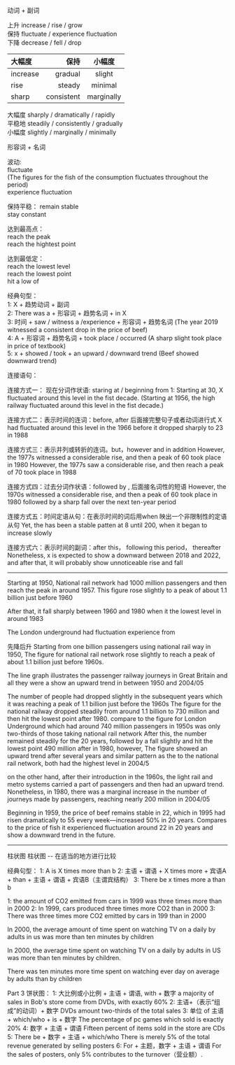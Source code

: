 动词 + 副词  

上升 increase / rise / grow  
保持 fluctuate / experience fluctuation   
下降 decrease / fell / drop 

| 大幅度     | 保持        | 小幅度 |
| :-----    | ----:      | :----: |
| increase  | gradual    | slight |
| rise      | steady     | minimal |
| sharp     | consistent | marginally |


大幅度  sharply  / dramatically / rapidly  
平稳地  steadily / consistently / gradually   
小幅度  slightly / marginally   / minimally  

形容词 + 名词


波动:  
fluctuate  
(The figures for the fish of the consumption fluctuates throughout the period)  
experience fluctuation

保持平稳：
remain stable  
stay constant

达到最高点：  
reach the peak   
reach the hightest point

达到最低定：  
reach the lowest level  
reach the lowest point  
hit a low of  

经典句型：  
1: X + 趋势动词 + 副词  
2: There was a + 形容词 + 趋势名词 + in X  
3: 时间 +  saw / witness a /experience + 形容词 + 趋势名词  (The year 2019 witnessed a consistent drop in the price of beef)  
4: A + 形容词 + 趋势名词 + took place / occurred (A sharp slight took place in price of textbook)  
5: x + showed / took + an upward / downward trend (Beef showed downward trend)  

连接语句：

连接方式一： 现在分词作状语: staring at / beginning from
1: Starting at 30, X fluctuated around this level in the fist decade.
(Starting at 1956, the high railway fluctuated around this level in the fist decade.)

连接方式二：表示时间的连词：before, after 后面接完整句子或者动词进行式
X had fluctuated around this level in the 1966 before it dropped sharply to 23 in 1988

连接方式三：表示并列或转折的连词。but，however and in addition
However, the 1977s witnessed a considerable rise, and then a peak of 60 took place in 1980
However, the 1977s saw a considerable rise, and then reach a peak of 70 took place in 1988

连接方式四：过去分词作状语：followed by , 后面接名词性的短语
However, the 1970s witnessed a considerable rise, and then a peak of 60 took place in 1980 followed by a sharp fall over the next ten-year period

连接方式五：时间定语从句：在表示时间的词后用when 映出一个非限制性的定语从句
Yet, the has been a stable patten at 8 until 200, when it began to increase slowly

连接方式六：表示时间的副词：after this， following this period， thereafter
Nonetheless, x is expected to show a downward between 2018 and 2022, and after that, it will probably show unnoticeable rise and fall


------
Starting at 1950, National rail network had 1000 million passengers and then reach the peak in around 1957. This figure rose slightly to a peak of about 1.1 billion just before 1960

After that, it fall sharply between 1960 and 1980 when it the lowest level in around 1983


The London underground had fluctuation experience from 


先降后升
Starting from one billion passengers using national rail way in 1950, The figure for national rail network rose slightly to reach a peak of about 1.1 billion just before 1960s.

The line graph illustrates the  passenger railway journeys in Great Britain and all they were a show an upward trend in between 1950 and 2004/05

The number of people had dropped slightly in the subsequent years which it was reaching a peak of 1.1 billion just before the 1960s
The figure for the national railway dropped steadily from around 1.1 billion to 730 million and then hit the lowest point after 1980. compare to the figure for London Underground which had around 740 million passengers in 1950s was only two-thirds of those taking national rail network After this, the number remained steadily for the 20 years, followed by a fall slightly and hit the lowest point 490 million after in 1980, however, The figure showed an upward trend after several years and similar pattern as the to the national rail network, both had the highest level in 2004/5

on the other hand, after their introduction in the 1960s, the light rail and metro systems carried a part of passengers and then had an upward trend. Nonetheless, in  1980, there was a marginal increase in the number of journeys made by passengers, reaching nearly 200 million in 2004/05

Beginning in 1959, the price of beef remains stable in 22, which in 1995 had risen dramatically to 55 every week—increased 50% in 20 years. Compares to the price of fish it experienced fluctuation around 22 in 20 years and show a downward trend in the future.

-----------------

柱状图
柱状图 -- 在适当的地方进行比较

经典句型：
1: A is X times more than b
2: 主语 + 谓语 + X times more + 宾语A + than + 主语 + 谓语 + 宾语B（主谓宾结构）
3: There be x times more a than b

1: the amount of CO2 emitted from cars in 1999 was three times more than in 2000
2: In 1999, cars produced three times more CO2 than in 2000
3: There was three times more CO2 emitted by cars in 199 than in 2000

In 2000, the average amount of time spent on watching TV on a daily by adults in us was more than ten minutes by children

In 2000, the average time spent on watching TV on a daily by adults in US was more than ten minutes by children.

<!-- In 2000, adults spent on watching TV every day in us was more than ten minutes by children -->

There was ten minutes more time spent on watching ever day on average  by adults than by children





Part 3 饼状图：
1: 大比例或小比例 + 主语 + 谓语, with + 数字
a majority of sales in Bob's store come from DVDs, with exactly 60%
2: 主语+（表示“组成”的动词）+ 数字
DVDs amount two-thirds of the total sales
3: 单位 of 主语 + which/who + is + 数字
The percentage of pc games which sold is exactly 20%
4: 数字 + 主语 + 谓语
Fifteen percent of items sold in the store are CDs
5: There be + 数字 + 主语 + which/who
There is merely 5% of the total revenue generated by selling posters
6: For + 主题，数字 + 主语 + 谓语
For the sales of posters, only 5% contributes to the turnover（营业额）.